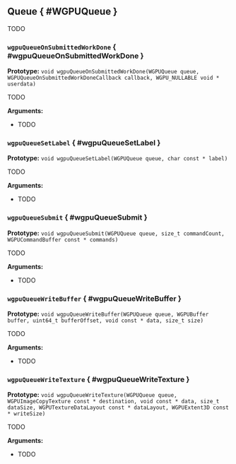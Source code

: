 

## Queue { #WGPUQueue }


TODO




### `wgpuQueueOnSubmittedWorkDone` { #wgpuQueueOnSubmittedWorkDone }

**Prototype:** `void wgpuQueueOnSubmittedWorkDone(WGPUQueue queue, WGPUQueueOnSubmittedWorkDoneCallback callback, WGPU_NULLABLE void * userdata)`


TODO


**Arguments:**

 - TODO




### `wgpuQueueSetLabel` { #wgpuQueueSetLabel }

**Prototype:** `void wgpuQueueSetLabel(WGPUQueue queue, char const * label)`


TODO


**Arguments:**

 - TODO




### `wgpuQueueSubmit` { #wgpuQueueSubmit }

**Prototype:** `void wgpuQueueSubmit(WGPUQueue queue, size_t commandCount, WGPUCommandBuffer const * commands)`


TODO


**Arguments:**

 - TODO




### `wgpuQueueWriteBuffer` { #wgpuQueueWriteBuffer }

**Prototype:** `void wgpuQueueWriteBuffer(WGPUQueue queue, WGPUBuffer buffer, uint64_t bufferOffset, void const * data, size_t size)`


TODO


**Arguments:**

 - TODO




### `wgpuQueueWriteTexture` { #wgpuQueueWriteTexture }

**Prototype:** `void wgpuQueueWriteTexture(WGPUQueue queue, WGPUImageCopyTexture const * destination, void const * data, size_t dataSize, WGPUTextureDataLayout const * dataLayout, WGPUExtent3D const * writeSize)`


TODO


**Arguments:**

 - TODO




